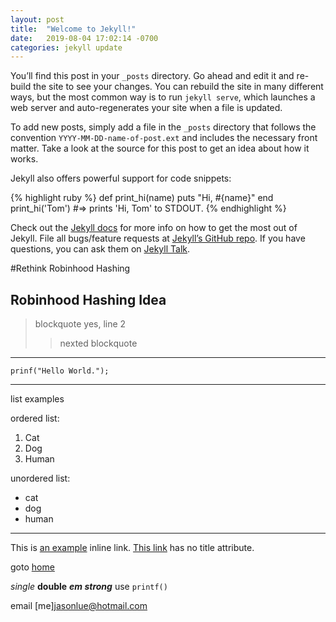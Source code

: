 ```yaml
---
layout: post
title:  "Welcome to Jekyll!"
date:   2019-08-04 17:02:14 -0700
categories: jekyll update
---
```


You’ll find this post in your `_posts` directory. Go ahead and edit it and re-build the site to see your changes. You can rebuild the site in many different ways, but the most common way is to run `jekyll serve`, which launches a web server and auto-regenerates your site when a file is updated.

To add new posts, simply add a file in the `_posts` directory that follows the convention `YYYY-MM-DD-name-of-post.ext` and includes the necessary front matter. Take a look at the source for this post to get an idea about how it works.

Jekyll also offers powerful support for code snippets:

{% highlight ruby %}
def print_hi(name)
  puts "Hi, #{name}"
end
print_hi('Tom')
#=> prints 'Hi, Tom' to STDOUT.
{% endhighlight %}

Check out the [Jekyll docs][jekyll-docs] for more info on how to get the most out of Jekyll. File all bugs/feature requests at [Jekyll’s GitHub repo][jekyll-gh]. If you have questions, you can ask them on [Jekyll Talk][jekyll-talk].

[jekyll-docs]: https://jekyllrb.com/docs/home
[jekyll-gh]:   https://github.com/jekyll/jekyll
[jekyll-talk]: https://talk.jekyllrb.com/

#Rethink Robinhood Hashing
## Robinhood Hashing Idea

> blockquote
yes, line 2
> > nexted blockquote
---
    prinf("Hello World.");

---

list examples

ordered list:
1. Cat
2. Dog
3. Human

unordered list:
- cat
- dog
- human

---

This is [an example](http://example.com/ "title") inline link.
[This link](http://example.net) has no title attribute.


goto [home][]

[home]: / "home"

*single*
**double**
***em strong***
use ` printf() `

email [me]<jasonlue@hotmail.com>